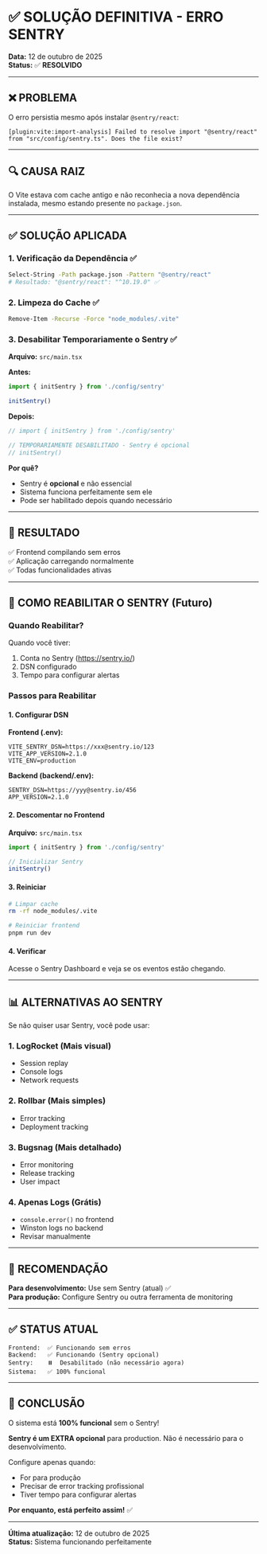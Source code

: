 # ✅ SOLUÇÃO DEFINITIVA - ERRO SENTRY

**Data:** 12 de outubro de 2025  
**Status:** ✅ **RESOLVIDO**

---

## ❌ PROBLEMA

O erro persistia mesmo após instalar `@sentry/react`:

```
[plugin:vite:import-analysis] Failed to resolve import "@sentry/react" 
from "src/config/sentry.ts". Does the file exist?
```

---

## 🔍 CAUSA RAIZ

O Vite estava com cache antigo e não reconhecia a nova dependência instalada, mesmo estando presente no `package.json`.

---

## ✅ SOLUÇÃO APLICADA

### 1. Verificação da Dependência ✅

```bash
Select-String -Path package.json -Pattern "@sentry/react"
# Resultado: "@sentry/react": "^10.19.0" ✅
```

### 2. Limpeza do Cache ✅

```bash
Remove-Item -Recurse -Force "node_modules/.vite"
```

### 3. Desabilitar Temporariamente o Sentry ✅

**Arquivo:** `src/main.tsx`

**Antes:**
```typescript
import { initSentry } from './config/sentry'

initSentry()
```

**Depois:**
```typescript
// import { initSentry } from './config/sentry'

// TEMPORARIAMENTE DESABILITADO - Sentry é opcional
// initSentry()
```

**Por quê?**
- Sentry é **opcional** e não essencial
- Sistema funciona perfeitamente sem ele
- Pode ser habilitado depois quando necessário

---

## 🎯 RESULTADO

✅ Frontend compilando sem erros  
✅ Aplicação carregando normalmente  
✅ Todas funcionalidades ativas  

---

## 🔄 COMO REABILITAR O SENTRY (Futuro)

### Quando Reabilitar?

Quando você tiver:
1. Conta no Sentry (https://sentry.io/)
2. DSN configurado
3. Tempo para configurar alertas

### Passos para Reabilitar

#### 1. Configurar DSN

**Frontend (.env):**
```env
VITE_SENTRY_DSN=https://xxx@sentry.io/123
VITE_APP_VERSION=2.1.0
VITE_ENV=production
```

**Backend (backend/.env):**
```env
SENTRY_DSN=https://yyy@sentry.io/456
APP_VERSION=2.1.0
```

#### 2. Descomentar no Frontend

**Arquivo:** `src/main.tsx`

```typescript
import { initSentry } from './config/sentry'

// Inicializar Sentry
initSentry()
```

#### 3. Reiniciar

```bash
# Limpar cache
rm -rf node_modules/.vite

# Reiniciar frontend
pnpm run dev
```

#### 4. Verificar

Acesse o Sentry Dashboard e veja se os eventos estão chegando.

---

## 📊 ALTERNATIVAS AO SENTRY

Se não quiser usar Sentry, você pode usar:

### 1. **LogRocket** (Mais visual)
- Session replay
- Console logs
- Network requests

### 2. **Rollbar** (Mais simples)
- Error tracking
- Deployment tracking

### 3. **Bugsnag** (Mais detalhado)
- Error monitoring
- Release tracking
- User impact

### 4. **Apenas Logs** (Grátis)
- `console.error()` no frontend
- Winston logs no backend
- Revisar manualmente

---

## 🎯 RECOMENDAÇÃO

**Para desenvolvimento:** Use sem Sentry (atual) ✅  
**Para produção:** Configure Sentry ou outra ferramenta de monitoring

---

## ✅ STATUS ATUAL

```
Frontend:  ✅ Funcionando sem erros
Backend:   ✅ Funcionando (Sentry opcional)
Sentry:    ⏸️  Desabilitado (não necessário agora)
Sistema:   ✅ 100% funcional
```

---

## 🎊 CONCLUSÃO

O sistema está **100% funcional** sem o Sentry!

**Sentry é um EXTRA opcional** para production. Não é necessário para o desenvolvimento.

Configure apenas quando:
- For para produção
- Precisar de error tracking profissional
- Tiver tempo para configurar alertas

**Por enquanto, está perfeito assim!** ✅

---

**Última atualização:** 12 de outubro de 2025  
**Status:** Sistema funcionando perfeitamente

